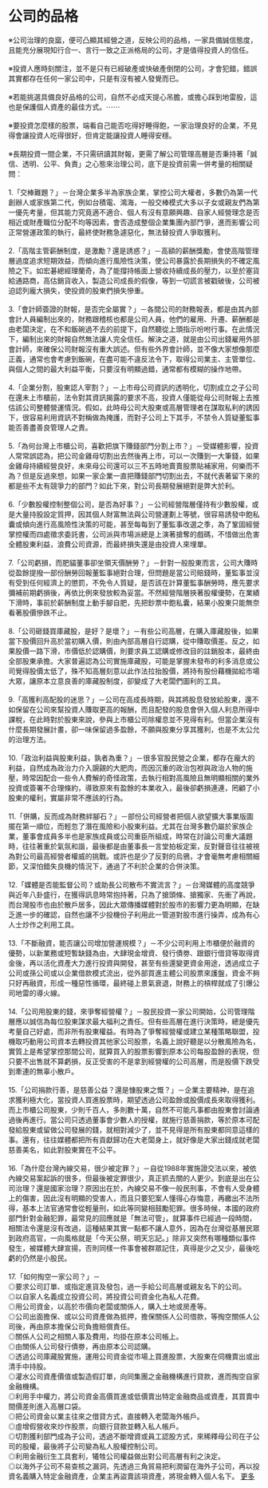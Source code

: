 # 公司的品格


<div id="id_590e9be4e72ca2b84760962" class="text_exposed_root text_exposed"><span>※公司治理的良窳，便可凸顯其經營之道，反映公司的品格</span><wbr><span class="word_break"></span><span>，一家具備誠信態度，且能充分展現知行合一、言行一致之</span><wbr><span class="word_break"></span>正派格局的公司，才是值得投資人的信任。<br> <br><span> ※投資人應時刻關注，並不是只有已經破產或快破產倒閉的</span><wbr><span class="word_break"></span><span>公司，才會犯錯，錯誤其實都存在任何一家公司中，只是有</span><wbr><span class="word_break"></span>沒有被人發覺而已。<br> <br><span> ※若能挑選具備良好品格的公司，自然不必成天提心吊膽，</span><wbr><span class="word_break"></span>或擔心踩到地雷股，這也是保護個人資產的最佳方式。<span class="text_exposed_hide">⋯⋯</span><span class="text_exposed_show"><br> <br><span> ※要投資怎麼樣的股票，端看自己能否吃得好睡得飽，一家</span><wbr><span class="word_break"></span><span>治理良好的企業，不見得會讓投資人吃得很好，但肯定能讓</span><wbr><span class="word_break"></span>投資人睡得安穩。<br> <br><span> ※長期投資一間企業，不只需研讀其財報，更需了解公司管</span><wbr><span class="word_break"></span><span>理高層是否秉持著「誠信、透明、公平、負責」之心態來治</span><wbr><span class="word_break"></span>理公司，底下是投資前需一併考量的相關疑問：<br> <br><span> 1.「交棒難題？」－台灣企業多半為家族企業，掌控公司</span><wbr><span class="word_break"></span><span>大權者，多數仍為第一代創辦人或家族第二代，例如台積電</span><wbr><span class="word_break"></span><span>、鴻海，一般交棒模式大多以子女或親友們為第一優先考量</span><wbr><span class="word_break"></span><span>，但其能力究竟適不適合、個人有沒有意願興趣、自家人經</span><wbr><span class="word_break"></span><span>營理念是否相近或財產職位分配不均等因素，會否造成整個</span><wbr><span class="word_break"></span><span>企業集團內部鬥爭，進而影響公司正常營運政策的執行，最</span><wbr><span class="word_break"></span>終使財務急遽惡化，無法替投資人爭取獲利。<br> <br><span> 2.「高階主管薪酬制度，是激勵？還是誘惑？」－高額的</span><wbr><span class="word_break"></span><span>薪酬獎勵，會使高階管理層過度追求短期效益，而傾向進行</span><wbr><span class="word_break"></span><span>風險性決策，使公司暴露於長期損失的不確定風險之下。如</span><wbr><span class="word_break"></span><span>宏碁總經理蘭奇，為了能撐持帳面上營收持續成長的壓力，</span><wbr><span class="word_break"></span><span>以至於塞貨給通路商，高估銷貨收入，製造公司成長的假像</span><wbr><span class="word_break"></span><span>，等到一切謊言被戳破後，公司被迫認列龐大損失，使投資</span><wbr><span class="word_break"></span>的股東們損失慘重。<br> <br><span> 3.「會計師簽證的財報，是否完全屬實？」－各間公司的</span><wbr><span class="word_break"></span><span>財務報表，都是由其內部會計人員編制出來的，財務跟稽核</span><wbr><span class="word_break"></span><span>也都是公司人員，他們的雇用、升遷、薪酬都是由老闆決定</span><wbr><span class="word_break"></span><span>，在不和飯碗過不去的前提下，自然聽從上頭指示吩咐行事</span><wbr><span class="word_break"></span><span>。在此情況下，編制出來的財報自然無法讓人完全信任。解</span><wbr><span class="word_break"></span><span>決之道，就是由公司出錢雇用外部會計師，來確保公司財報</span><wbr><span class="word_break"></span><span>沒有重大誤述。但有些外界會計師，並不像大家想像那麼正</span><wbr><span class="word_break"></span><span>義，通常也會考慮到飯碗，在盡可能不違反法令下，取得公</span><wbr><span class="word_break"></span><span>司業主、主管單位、與個人之間的最大利益平衡，只要沒有</span><wbr><span class="word_break"></span>明顯過錯，通常都有模糊的操作地帶。<br> <br><span> 4.「企業分割，股東認人宰割？」－上市母公司資訊的透</span><wbr><span class="word_break"></span><span>明化，切割成立之子公司在還未上市櫃前，法令對其資訊揭</span><wbr><span class="word_break"></span><span>露的要求不高，投資人僅能從母公司財報上去推估該公司整</span><wbr><span class="word_break"></span><span>體營運情況。假如，此時母公司大股東或高層管理者在謀取</span><wbr><span class="word_break"></span><span>私利的誘因下，很容易利用資訊不對稱做為掩護，而對子公</span><wbr><span class="word_break"></span><span>司上下其手，不禁令人質疑董監事能否善盡善良管理人之責</span><wbr><span class="word_break"></span>。<br> <br><span> 5.「為何台灣上市櫃公司，喜歡把旗下賺錢部門分割上市</span><wbr><span class="word_break"></span><span>？」－受媒體影響，投資人常常誤認為，把公司金雞母切割</span><wbr><span class="word_break"></span><span>出去然後再上市，可以一次賺到一大筆錢，如果金雞母持續</span><wbr><span class="word_break"></span><span>經營良好，未來母公司還可以三不五時地賣賣股票貼補家用</span><wbr><span class="word_break"></span><span>，何樂而不為？但是反過來想，如果一家企業一直把賺錢部</span><wbr><span class="word_break"></span><span>門切割出去，不就代表著留下來的都是些不太有競爭力的部</span><wbr><span class="word_break"></span>門？如此下來，對公司長期發展絕對是弊大於利。<br> <br><span> 6.「少數股權控制整個公司，是否為好事？」－公司經營</span><wbr><span class="word_break"></span><span>階層僅持有少數股權，或是大量持股設定質押，因其個人財</span><wbr><span class="word_break"></span><span>富無法與公司營運劃上等號，很容易誘發中飽私囊或傾向進</span><wbr><span class="word_break"></span><span>行高風險性決策的可能，甚至每每到了董監事改選之季，為</span><wbr><span class="word_break"></span><span>了鞏固經營掌控權而四處徵求委託書，公司派與市場派總是</span><wbr><span class="word_break"></span><span>上演著搶奪的戲碼，不惜做出危害全體股東利益，浪費公司</span><wbr><span class="word_break"></span>資源，而最終損失還是由投資人來埋單。<br> <br><span> 7.「公司虧損，而肥貓董事卻坐領天價酬勞？」－針對一</span><wbr><span class="word_break"></span><span>般股東而言，公司大賺時從盈餘提撥一部份酬勞回報董監事</span><wbr><span class="word_break"></span><span>絕對合理，但問題是當公司賠錢時，董監事並沒有受到任何</span><wbr><span class="word_break"></span><span>經濟上的懲罰，不免令人質疑，是否該在計算董監事酬勞時</span><wbr><span class="word_break"></span><span>，應先要求彌補前期虧損後，再依比例來發放較為妥當。不</span><wbr><span class="word_break"></span><span>然經營階層挾著股權優勢，在業績下滑時，事前於薪酬制度</span><wbr><span class="word_break"></span><span>上動手腳自肥，先把鈔票中飽私囊，結果小股東只能無奈看</span><wbr><span class="word_break"></span>著股價慘跌不止。<br> <br><span> 8.「公司砸錢買庫藏股，是好？是壞？」－有些公司高層</span><wbr><span class="word_break"></span><span>，在購入庫藏股後，如果當下股價回升高於當初購入價，則</span><wbr><span class="word_break"></span><span>由內部高層自行認購，從中賺取價差。反之，如果股價一路</span><wbr><span class="word_break"></span><span>下滑，市價低於認購價，則要求員工認購或修改目的註銷股</span><wbr><span class="word_break"></span><span>本，最終由全部股東承擔。大家普遍認為公司實施庫藏股，</span><wbr><span class="word_break"></span><span>可能是掌握未發布的利多消息或公司覺得股價太低了，殊不</span><wbr><span class="word_break"></span><span>知高層刻意以此作法拉抬股價，將持有股份藉機拋給市場大</span><wbr><span class="word_break"></span><span>眾，讓原本立意良善的庫藏股制度，卻變成了大老闆們圖利</span><wbr><span class="word_break"></span>的工具。<br> <br><span> 9.「高獲利高配股的迷思？」－公司在高成長時期，與其</span><wbr><span class="word_break"></span><span>將股息發放給股東，還不如保留在公司來幫投資人賺取更高</span><wbr><span class="word_break"></span><span>的報酬，而且配發的股息會併入個人利息所得中課稅，在此</span><wbr><span class="word_break"></span><span>時對於股東來說，參與上市櫃公司除權息並不見得有利。但</span><wbr><span class="word_break"></span><span>當企業沒有什麼長期發展計畫，卻一味保留過多盈餘，不願</span><wbr><span class="word_break"></span>與股東分享其獲利，也是不太公允的治理方法。<br> <br><span> 10.「政治利益與股東利益，孰者為重？」－很多官股民</span><wbr><span class="word_break"></span><span>營之企業，都存在龐大的利益，自然成為政治力介入覬覦的</span><wbr><span class="word_break"></span><span>大肥肉，而因沉重的政治包袱與政治人物的施壓，時常因配</span><wbr><span class="word_break"></span><span>合一些令人費解的奇怪政策，去執行相對高風險且無明顯相</span><wbr><span class="word_break"></span><span>關的業外投資或簽署不合理條約，導致原來有盈餘的本業收</span><wbr><span class="word_break"></span><span>入，最後卻虧損連連，罔顧了小股東的權利，實屬非常不應</span><wbr><span class="word_break"></span>該的行為。<br> <br><span> 11.「併購，反而成為財務絆腳石？」－部份公司經營者</span><wbr><span class="word_break"></span><span>把個人欲望擴大事業版圖擺在第一順位，而輕忽了潛在風險</span><wbr><span class="word_break"></span><span>和小股東利益。尤其在台灣多數仍屬於家族企業，董事會成</span><wbr><span class="word_break"></span><span>員多半也是家族成員或公司重臣所組成，時常在討論公司重</span><wbr><span class="word_break"></span><span>大議題時，往往著重於氣氛和諧，最後都是由董事長一言堂</span><wbr><span class="word_break"></span><span>拍板定案，反對聲音往往被視為對公司最高經營者權威的挑</span><wbr><span class="word_break"></span><span>戰。或許也是少了反對的烏鴉，才會毫無考慮相關細節，又</span><wbr><span class="word_break"></span>深怕錯失良機的情況下，通過了不利於企業的合併決策。<br> <br><span> 12.「媒體是否能監督公司？或助長公司散布不實流言？</span><wbr><span class="word_break"></span><span>」－台灣媒體的高度競爭與近年八卦盛行，在獲得訊息時常</span><wbr><span class="word_break"></span><span>抱持著，只為了搶頭條、搶獨家、先衝了再說，而台灣股市</span><wbr><span class="word_break"></span><span>也由於散戶居多，因此大眾傳播媒體對於股市的影響力更為</span><wbr><span class="word_break"></span><span>明顯，在缺乏進一步的確認，自然也讓不少投機份子利用此</span><wbr><span class="word_break"></span>一管道對股市進行操弄，成為有心人士炒作之利用工具。<br> <br><span> 13.「不斷融資，能否讓公司增加營運規模？」－不少公</span><wbr><span class="word_break"></span><span>司利用上市櫃便於融資的優勢，以新業務或短暫缺錢為由，</span><wbr><span class="word_break"></span><span>大肆現金增資、發行債劵、跟銀行借貸等取得資金後，再以</span><wbr><span class="word_break"></span><span>活化資產大力進行投資與開發，甚至有些還變更資金用途，</span><wbr><span class="word_break"></span><span>透過成立子公司或孫公司或以企業借款模式流出，從外部買</span><wbr><span class="word_break"></span><span>進主體公司股票來護盤，資金不夠只好再融資，形成一種惡</span><wbr><span class="word_break"></span><span>性循環，最終碰上景氣衰退，財務上的槓桿就成了引爆公司</span><wbr><span class="word_break"></span>地雷的導火線。<br> <br><span> 14.「公司用股東的錢，來爭奪經營權？」－股民投資一</span><wbr><span class="word_break"></span><span>家公司開始，公司管理階層應以誠信為每位股東謀求最大福</span><wbr><span class="word_break"></span><span>利之責任。但有些高層在進行決策時，總是優先考量自己好</span><wbr><span class="word_break"></span><span>處，而非所有股東權益。有時為了爭奪經營權或建立某種策</span><wbr><span class="word_break"></span><span>略聯盟，投機取巧動用公司資本去轉投資其他家公司股票，</span><wbr><span class="word_break"></span><span>名義上說好聽是以分散風險為名，實質上是希望掌控那間公</span><wbr><span class="word_break"></span><span>司，就算買入的股票影響到原本公司每股盈餘的表現，但只</span><wbr><span class="word_break"></span><span>要不出售就不算虧損，反正受害的不是拿到經營權的公司高</span><wbr><span class="word_break"></span>層，而是股價下跌受到牽連的無辜小散戶。<br> <br><span> 15.「公司捐款行善，是慈善公益？還是慷股東之慨？」</span><wbr><span class="word_break"></span><span>－企業主要精神，是在追求獲利極大化，當投資人買進股票</span><wbr><span class="word_break"></span><span>時，期望透過公司盈餘或股價成長來取得獲利。而上市櫃公</span><wbr><span class="word_break"></span><span>司股東，少則千百人，多則數十萬，自然不可能凡事都由股</span><wbr><span class="word_break"></span><span>東會討論通過後再進行。當公司只透過董事會少數人的授權</span><wbr><span class="word_break"></span><span>，就施行慈善捐款，等於原本可配發給股東或留做公司發展</span><wbr><span class="word_break"></span><span>的錢，就相對減少了，並不見得是所有股東都同意這樣的事</span><wbr><span class="word_break"></span><span>。還有，往往媒體都把所有貢獻歸功在大老闆身上，就好像</span><wbr><span class="word_break"></span>是大家出錢成就老闆慈善美名，如此對股東實在不公平。<br> <br><span> 16.「為什麼台灣內線交易，很少被定罪？」－自從19</span><wbr><span class="word_break"></span><span>88年實施證交法以來，被依內線交易案起訴的很多，但最</span><wbr><span class="word_break"></span><span>後被定罪很少，真正抓去關的人更少。到底是出在公司治理</span><wbr><span class="word_break"></span><span>？還是國家治理？原因出在於，內線交易不像一般民刑事，</span><wbr><span class="word_break"></span><span>不會有人受身體上的傷害，因此沒有明顯的受害人，而且只</span><wbr><span class="word_break"></span><span>要犯案人懂得心存悔意，再繳出不法所得，基本上法官通常</span><wbr><span class="word_break"></span><span>會從輕量刑，如此等同變相鼓勵犯罪。很多時候，本國的政</span><wbr><span class="word_break"></span><span>府部門針對金融犯罪，最常見的回應就是「無法可管」，就</span><wbr><span class="word_break"></span><span>算事件已經過一段時間，相關法令還是沒有改過，這種結果</span><wbr><span class="word_break"></span><span>其實一點都不讓人意外，因為在台灣從基層民眾到政府高官</span><wbr><span class="word_break"></span><span>，一向風格就是「今天公祭，明天忘記。」除非又突然有哪</span><wbr><span class="word_break"></span><span>種類似事件發生，被媒體大肆宣揚，否則同樣一件事會被群</span><wbr><span class="word_break"></span>眾記住，真得是少之又少，最後吃虧的仍然是小股民。<br> <br> 17.「如何掏空一家公司？」－<br><span> ◎要求公司訂單、或指定進貨及發包，過一手給公司高層或</span><wbr><span class="word_break"></span>親友名下的公司。<br><span> ◎以自家人名義成立投資公司，將投資公司資金化為私人花</span><wbr><span class="word_break"></span>費。<br><span> ◎用公司資金，以高於市價向老闆或關係人，購入土地或房</span><wbr><span class="word_break"></span>產等。<br><span> ◎公司出面擔保、或以公司資產做為抵押，擔保關係人公司</span><wbr><span class="word_break"></span><span>借款，等掏空關係人公司後，再由原本擔保公司負擔賠償責</span><wbr><span class="word_break"></span>任。<br> ◎關係人公司之相關人事及費用，均掛在原本公司帳上。<br> ◎由關係人公司發行債劵，再由原本公司認購。<br><span> ◎透過公司庫藏股實施，運用公司資金從市場上買進股票，</span><wbr><span class="word_break"></span>大股東在伺機賣出或出清手中持股。<br><span> ◎灌水公司資產價值或製造假訂單，向同集團之金融機構進</span><wbr><span class="word_break"></span>行貸款，進而掏空自家金融機構。<br><span> ◎利用手中權力，將公司資金高價買進或低價賣出特定金融</span><wbr><span class="word_break"></span>商品或資產，其買賣中間價差則進入高層口袋。<br><span> ◎把公司資金以業主往來之借貸方式，直接轉入老闆海外帳</span><wbr><span class="word_break"></span>戶。<br> ◎虛增假營收來炒作股票，向銀行貸款並轉入私人帳戶。<br><span> ◎切割獲利部門成為子公司，透過不斷增資或員工認股方式</span><wbr><span class="word_break"></span><span>，來稀釋母公司在子公司的股權，最後將子公司變為私人股</span><wbr><span class="word_break"></span>權控制公司。<br><span> ◎利用金融衍生工具套利，犧牲公司權益做出對公司高層有</span><wbr><span class="word_break"></span>利之決定。<br><span> ◎以海外子公司不易查核之漏洞，先透過三角貿易把利潤留</span><wbr><span class="word_break"></span><span>在海外子公司，再以投資名義購入特定金融資產，企業主再</span><wbr><span class="word_break"></span>盜賣該項資產，將現金轉入個人名下。</span><span class="text_exposed_hide"> <span class="text_exposed_link"><a class="see_more_link" data-interaction-root-id="_24_q" onclick="var func = function(e) { e.preventDefault(); }; var parent = Parent.byClass(this, &quot;text_exposed_root&quot;); if (parent &amp;&amp; parent.getAttribute(&quot;id&quot;) == &quot;id_590e9be4e72ca2b84760962&quot;) { CSS.addClass(parent, &quot;text_exposed&quot;); Arbiter.inform(&quot;reflow&quot;); }; func(event); " href="#" data-ft="{&quot;tn&quot;:&quot;e&quot;}" role="button"><span class="see_more_link_inner">更多</span></a></span></span></div>
